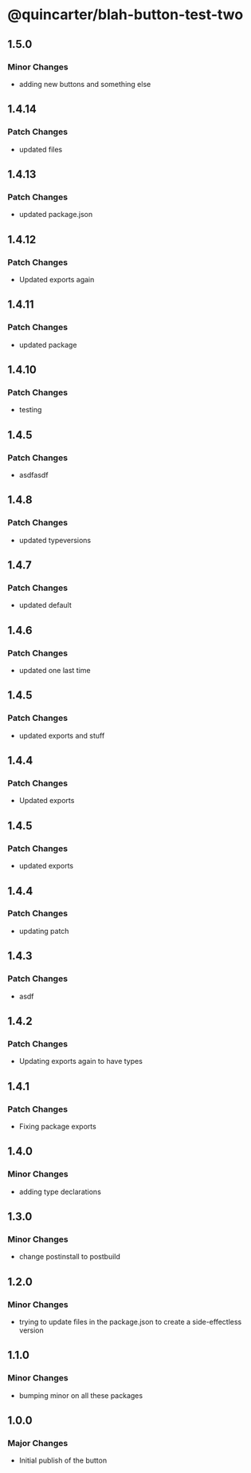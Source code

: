 # @quincarter/blah-button-test-two

## 1.5.0

### Minor Changes

- adding new buttons and something else

## 1.4.14

### Patch Changes

- updated files

## 1.4.13

### Patch Changes

- updated package.json

## 1.4.12

### Patch Changes

- Updated exports again

## 1.4.11

### Patch Changes

- updated package

## 1.4.10

### Patch Changes

- testing

## 1.4.5

### Patch Changes

- asdfasdf

## 1.4.8

### Patch Changes

- updated typeversions

## 1.4.7

### Patch Changes

- updated default

## 1.4.6

### Patch Changes

- updated one last time

## 1.4.5

### Patch Changes

- updated exports and stuff

## 1.4.4

### Patch Changes

- Updated exports

## 1.4.5

### Patch Changes

- updated exports

## 1.4.4

### Patch Changes

- updating patch

## 1.4.3

### Patch Changes

- asdf

## 1.4.2

### Patch Changes

- Updating exports again to have types

## 1.4.1

### Patch Changes

- Fixing package exports

## 1.4.0

### Minor Changes

- adding type declarations

## 1.3.0

### Minor Changes

- change postinstall to postbuild

## 1.2.0

### Minor Changes

- trying to update files in the package.json to create a side-effectless version

## 1.1.0

### Minor Changes

- bumping minor on all these packages

## 1.0.0

### Major Changes

- Initial publish of the button

